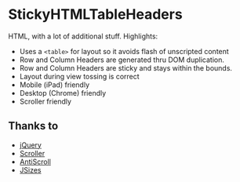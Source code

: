 # StickyHTMLTableHeaders

HTML, with a lot of additional stuff. Highlights:

*	Uses a `<table>` for layout so it avoids flash of unscripted content
*	Row and Column Headers are generated thru DOM duplication.
*	Row and Column Headers are sticky and stays within the bounds.
* Layout during view tossing is correct
*	Mobile (iPad) friendly
*	Desktop (Chrome) friendly
*	Scroller friendly

## Thanks to

*	[jQuery](http://jquery.com/)
*	[Scroller](https://github.com/zynga/scroller)
*	[AntiScroll](http://learnboost.github.com/antiscroll/)
*	[JSizes](http://www.bramstein.com/projects/jsizes/)
